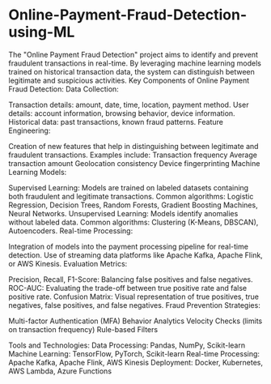 # Online-Payment-Fraud-Detection-using-ML
The "Online Payment Fraud Detection" project aims to identify and prevent fraudulent transactions in real-time. By leveraging machine learning models trained on historical transaction data, the system can distinguish between legitimate and suspicious activities.
Key Components of Online Payment Fraud Detection:
Data Collection:

Transaction details: amount, date, time, location, payment method.
User details: account information, browsing behavior, device information.
Historical data: past transactions, known fraud patterns.
Feature Engineering:

Creation of new features that help in distinguishing between legitimate and fraudulent transactions. Examples include:
Transaction frequency
Average transaction amount
Geolocation consistency
Device fingerprinting
Machine Learning Models:

Supervised Learning: Models are trained on labeled datasets containing both fraudulent and legitimate transactions.
Common algorithms: Logistic Regression, Decision Trees, Random Forests, Gradient Boosting Machines, Neural Networks.
Unsupervised Learning: Models identify anomalies without labeled data.
Common algorithms: Clustering (K-Means, DBSCAN), Autoencoders.
Real-time Processing:

Integration of models into the payment processing pipeline for real-time detection.
Use of streaming data platforms like Apache Kafka, Apache Flink, or AWS Kinesis.
Evaluation Metrics:

Precision, Recall, F1-Score: Balancing false positives and false negatives.
ROC-AUC: Evaluating the trade-off between true positive rate and false positive rate.
Confusion Matrix: Visual representation of true positives, true negatives, false positives, and false negatives.
Fraud Prevention Strategies:

Multi-factor Authentication (MFA)
Behavior Analytics
Velocity Checks (limits on transaction frequency)
Rule-based Filters

Tools and Technologies:
Data Processing: Pandas, NumPy, Scikit-learn
Machine Learning: TensorFlow, PyTorch, Scikit-learn
Real-time Processing: Apache Kafka, Apache Flink, AWS Kinesis
Deployment: Docker, Kubernetes, AWS Lambda, Azure Functions
